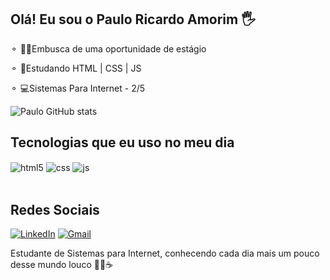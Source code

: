 ## Olá! Eu sou o Paulo Ricardo Amorim 🖐️
⚬ 👨‍💻Embusca de uma oportunidade de estágio

⚬ 📖Estudando HTML | CSS | JS

⚬ 💻Sistemas Para Internet - 2/5

![Paulo GitHub stats](https://github-readme-stats.vercel.app/api?username=Devprsilva&show_icons=true&theme=merko&count_private=true)

## Tecnologias que eu uso no meu dia

<div style="display: inline_block">
  <img align="center" alt="html5" src="https://img.shields.io/badge/HTML5-E34F26?style=for-the-badge&logo=html5&logoColor=white" />
  <img align="center" alt="css" src="https://img.shields.io/badge/CSS3-1572B6?style=for-the-badge&logo=css3&logoColor=white" />
  <img align="center" alt="js" src="https://img.shields.io/badge/JavaScript-F7DF1E?style=for-the-badge&logo=javascript&logoColor=black" />
</div><br/>
                                          
## Redes Sociais
[![LinkedIn](https://img.shields.io/badge/LinkedIn-0077B5?style=for-the-badge&logo=linkedin&logoColor=white)](https://www.linkedin.com/in/pauloricardoamorim/)
[![Gmail](https://img.shields.io/badge/Gmail-D14836?style=for-the-badge&logo=gmail&logoColor=white)](https://criarmeulink.com.br/u/1677185148)



Estudante de Sistemas para Internet, conhecendo cada dia mais um pouco desse mundo louco 👨‍💻☕






